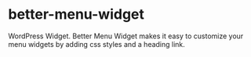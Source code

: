 # better-menu-widget
WordPress Widget. Better Menu Widget makes it easy to customize your menu widgets by adding css styles and a heading link.
